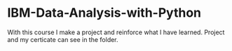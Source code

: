 # IBM-Data-Analysis-with-Python
With this course I make a project and  reinforce what I have learned. Project and my certicate can see in the folder.
